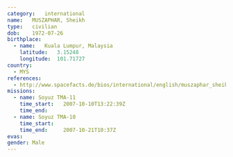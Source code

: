 ```yaml
---
category:	international
name:	MUSZAPHAR, Sheikh
type:	civilian
dob:	1972-07-26
birthplace:
  - name:	Kuala Lumpur, Malaysia
    latitude:	3.15248
    longitude:	101.71727
country:
  - MYS
references:
  - http://www.spacefacts.de/bios/international/english/muszaphar_sheikh.htm
missions:
  - name: Soyuz TMA-11
    time_start:   2007-10-10T13:22:39Z
    time_end:     
  - name: Soyuz TMA-10
    time_start:   
    time_end:     2007-10-21T10:37Z
evas:
gender:	Male
---
```

